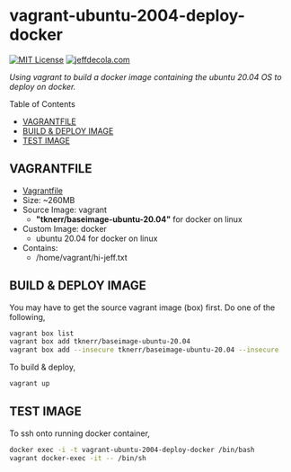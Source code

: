 # vagrant-ubuntu-2004-deploy-docker

[![MIT License](http://img.shields.io/:license-mit-blue.svg)](http://jeffdecola.mit-license.org)
[![jeffdecola.com](https://img.shields.io/badge/website-jeffdecola.com-blue)](https://jeffdecola.com)

_Using vagrant to build a docker image
containing the ubuntu 20.04 OS
to deploy on docker._

Table of Contents

* [VAGRANTFILE](https://github.com/JeffDeCola/my-vagrant-boxes/tree/master/docker/vagrant-ubuntu-2004-deploy-docker#vagrantfile)
* [BUILD & DEPLOY IMAGE](https://github.com/JeffDeCola/my-vagrant-boxes/tree/master/docker/vagrant-ubuntu-2004-deploy-docker#build--deploy-image)
* [TEST IMAGE](https://github.com/JeffDeCola/my-vagrant-boxes/tree/master/docker/vagrant-ubuntu-2004-deploy-docker#test-image)

## VAGRANTFILE

* [Vagrantfile](https://github.com/JeffDeCola/my-vagrant-boxes/blob/master/docker/vagrant-ubuntu-2004-deploy-docker/Vagrantfile)
* Size: ~260MB
* Source Image: vagrant
  * **"tknerr/baseimage-ubuntu-20.04"** for docker on linux
* Custom Image: docker
  * ubuntu 20.04 for docker on linux
* Contains:
  * /home/vagrant/hi-jeff.txt

## BUILD & DEPLOY IMAGE

You may have to get the source vagrant image (box) first. Do one of the following,

```bash
vagrant box list
vagrant box add tknerr/baseimage-ubuntu-20.04
vagrant box add --insecure tknerr/baseimage-ubuntu-20.04 --insecure
```

To build & deploy,

```bash
vagrant up
```

## TEST IMAGE

To ssh onto running docker container,

```bash
docker exec -i -t vagrant-ubuntu-2004-deploy-docker /bin/bash
vagrant docker-exec -it -- /bin/sh
```
